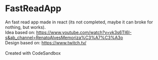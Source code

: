 # FastReadApp
An fast read app made in react (its not completed, maybe it can broke for nothing, but works). <br />
Idea based on: https://www.youtube.com/watch?v=vk3s6TI6I-s&ab_channel=RenatoAlvesMemoriza%C3%A7%C3%A3o <br />
Design based on: https://www.twitch.tv/ <br />
<br />
Created with CodeSandbox

